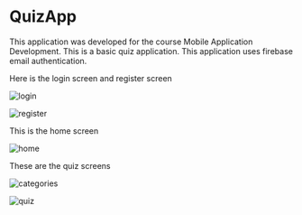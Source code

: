 # QuizApp

This application was developed for the course Mobile Application Development.
This is a basic quiz application.
This application uses firebase email authentication.

Here is the login screen and register screen

![login](Screenshots/LoginScreen.PNG)

![register](Screenshots/RegisterScreen.PNG)

This is the home screen

![home](Screenshots/HomeScreen.PNG)

These are the quiz screens

![categories](Screenshots/CategoriesScreen.PNG)

![quiz](Screenshots/ActiveQuiz.PNG)
